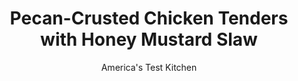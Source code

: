 ---
layout: ../../layouts/MarkdownPostLayout.astro
title: Pecan-Crusted Chicken Tenders with Honey Mustard Slaw
author: America's Test Kitchen
pubDate: 2023-03-15
description: "These nutty chicken tenders get a double accompaniment of honey mustard—in the slaw and the dipping sauce."
image_url: https://res.cloudinary.com/hksqkdlah/image/upload/ar_1:1,c_fill,dpr_2.0,f_auto,fl_lossy.progressive.strip_profile,g_faces:auto,q_auto:low,w_344/SFS_PecanCrustedChickenTendersHoneyMustardSlaw-27_ttnxnt
tags: ["Chicken","Weeknight"]
calories: 5960
protein: 32
carbohydrates: 67
fats: 120
fiber: 7
ingredients: ["½ cup plus 2 tablespoons, spicy brown mustard, divided","½ cup, mayonnaise, divided","¼ cup, honey","½ head, red cabbage, halved, cored, and sliced thin (6 cups)","3 , scallions, sliced thin","1½ teaspoons, table salt, divided","½ cup, all-purpose flour","¾ cup, pecans","1 cup, panko bread crumbs","1½ pounds, chicken tenderloins, trimmed","1 cup, vegetable oil for frying"]
serves: 4
time: "50 minutes"
instructions: ["Whisk ½ cup mustard, ¼ cup mayonnaise, and honey in large bowl until smooth. Reserve ½ cup mustard mixture. Add cabbage, scallions, and ½ teaspoon salt to remaining mustard mixture and toss to combine.","Place flour in second bowl. Combine remaining 2 tablespoons mustard and remaining ¼ cup mayonnaise in third bowl. Pulse pecans in food processor until finely ground, about 15 pulses. Transfer to shallow dish and mix in panko. Pat chicken dry with paper towels and sprinkle with remaining 1 teaspoon salt.","Add chicken to bowl with flour and toss to coat. Transfer chicken to bowl with mayonnaise mixture and toss to coat. Working with 2 pieces chicken at a time, coat chicken with panko mixture, pressing gently to adhere; transfer to plate.","Heat oil in 12-inch nonstick skillet over medium heat until shimmering. Cook half of tenderloins until golden brown and cooked through, 3 to 5 minutes per side, adjusting heat if crust begins to burn. Transfer to paper towel–lined plate. Repeat with remaining tenderloins. Serve tenderloins with slaw and reserved sauce."]
nutrition: ["704 mg Potassium, K","492 mg Phosphorus, P","136 mg Calcium, Ca","4 mg Iron, Fe","95 mg Magnesium, Mg","1404 mg Sodium, Na","2 mg Zinc, Zn","120 g Total lipid (fat)","11 mg Niacin","65 g Fatty acids, total monounsaturated","33 g Fatty acids, total polyunsaturated","40 mg Vitamin C, total ascorbic acid","81 mg Cholesterol","13 g Fatty acids, total saturated","7 g Fiber, total dietary","24 µg Folic acid","47 µg Folate, food","22 g Sugars, total","63 µg Vitamin K (phylloquinone)","193 g Water","75 g Carbohydrate, by difference","88 µg Folate, DFE","32 g Protein","12 mg Vitamin E (alpha-tocopherol)","42 µg Vitamin A, RAE","67 g Carbohydrates (net)","1490 kcal Energy","17 g Sugars, added","5960 calories"]
notes: "To save time, slice the cabbage in a food processor fitted with a slicing disk."
---